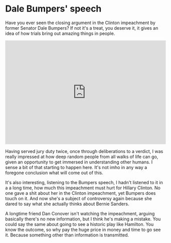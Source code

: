 # Dale Bumpers' speech
Have you ever seen the closing argument in the Clinton impeachment by former Senator Dale Bumpers? If not it's a treat, you deserve it, it gives an idea of how trials bring out amazing things in people. 

<center><iframe width=512 height=330 src='https://www.c-span.org/video/standalone/?c4717619/dale-bumpers-clinton-impeachment-part-2' allowfullscreen='allowfullscreen' frameborder=0></iframe></center>

Having served jury duty twice, once through deliberations to a verdict, I was really impressed at how deep random people from all walks of life can go, given an opportunity to get immersed in understanding other humans. I sense a bit of that starting to happen here. It's not imho in any way a foregone conclusion what will come out of this.

It's also interesting, listening to the Bumpers speech, I hadn't listened to it in a a long time, how much this impeachment must hurt for Hillary Clinton. No one gave a shit about her in the Clinton impeachment, yet Bumpers does touch on it. And now she's a subject of controversy again because she dared to say what she actually thinks about Bernie Sanders.

A longtime friend Dan Conover isn't watching the impeachment, arguing basically there's no new information, but I think he's making a mistake. You could say the same about going to see a historic play like Hamilton. You know the outcome, so why pay the huge price in money and time to go see it. Because something other than information is transmitted.

